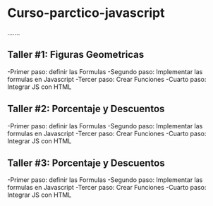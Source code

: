 # Curso-parctico-javascript

.......

## Taller #1: Figuras Geometricas

-Primer paso: definir las Formulas
-Segundo paso: Implementar las formulas en Javascript
-Tercer paso: Crear Funciones
-Cuarto paso: Integrar JS con HTML

## Taller #2: Porcentaje y Descuentos

-Primer paso: definir las Formulas
-Segundo paso: Implementar las formulas en Javascript
-Tercer paso: Crear Funciones
-Cuarto paso: Integrar JS con HTML

## Taller #3: Porcentaje y Descuentos

-Primer paso: definir las Formulas
-Segundo paso: Implementar las formulas en Javascript
-Tercer paso: Crear Funciones
-Cuarto paso: Integrar JS con HTML